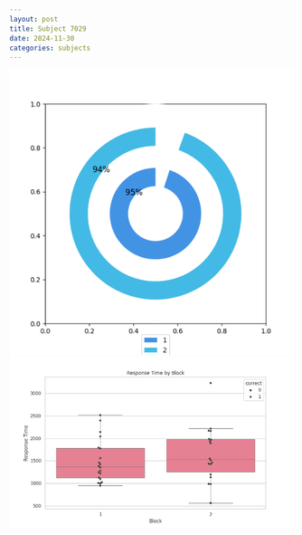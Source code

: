 ```yaml
---
layout: post
title: Subject 7029
date: 2024-11-30
categories: subjects
---
```


![](data/7029/run-15/7029__acc_test.png)
![](data/7029/run-15/7029_rt.png)

